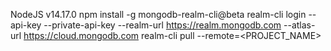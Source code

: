 NodeJS v14.17.0
npm install -g mongodb-realm-cli@beta
realm-cli login --api-key <my-api-key> --private-api-key <my-private-api-key> --realm-url https://realm.mongodb.com --atlas-url https://cloud.mongodb.com
realm-cli pull --remote=<PROJECT_NAME>